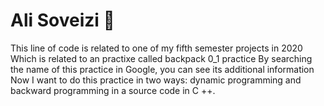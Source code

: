# Ali Soveizi 🙏
This line of code is related to one of my fifth semester projects in 2020
Which is related to an practixe called backpack 0_1  practice
By searching the name of this practice in Google, you can see its additional information
Now I want to do this practice in two ways: dynamic programming and backward programming in a source code in C ++.

